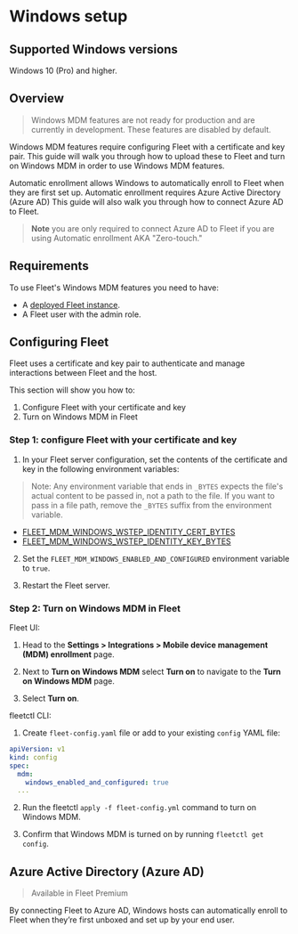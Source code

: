 # Windows setup

## Supported Windows versions

Windows 10 (Pro) and higher.

## Overview

> Windows MDM features are not ready for production and are currently in development. These features are disabled by default.

Windows MDM features require configuring Fleet with a certificate and key pair. This guide will walk you through how to upload these to Fleet and turn on Windows MDM in order to use Windows MDM features.

Automatic enrollment allows Windows to automatically enroll to Fleet when they are first set up. Automatic enrollment requires Azure Active Directory (Azure AD) This guide will also walk you through how to connect Azure AD to Fleet. 

> **Note** you are only required to connect Azure AD to Fleet if you are using Automatic enrollment AKA "Zero-touch."

## Requirements
To use Fleet's Windows MDM features you need to have:
- A [deployed Fleet instance](../Deploying/Introduction.md).
- A Fleet user with the admin role.

## Configuring Fleet

Fleet uses a certificate and key pair to authenticate and manage interactions between Fleet and the host.

This section will show you how to:
1. Configure Fleet with your certificate and key
2. Turn on Windows MDM in Fleet

### Step 1: configure Fleet with your certificate and key

1. In your Fleet server configuration, set the contents of the certificate and key in the following environment variables:

> Note: Any environment variable that ends in `_BYTES` expects the file's actual content to be passed in, not a path to the file. If you want to pass in a file path, remove the `_BYTES` suffix from the environment variable.

- [FLEET_MDM_WINDOWS_WSTEP_IDENTITY_CERT_BYTES](https://fleetdm.com/docs/deploying/configuration#mdm-windows-wstep-identity-cert-bytes)
- [FLEET_MDM_WINDOWS_WSTEP_IDENTITY_KEY_BYTES](https://fleetdm.com/docs/deploying/configuration#mdm-windows-wstep-identity-key-bytes)

2. Set the `FLEET_MDM_WINDOWS_ENABLED_AND_CONFIGURED` environment variable to `true`.

3. Restart the Fleet server.

### Step 2: Turn on Windows MDM in Fleet

Fleet UI:

1. Head to the **Settings > Integrations > Mobile device management (MDM) enrollment** page.

2. Next to **Turn on Windows MDM** select **Turn on** to navigate to the **Turn on Windows MDM** page.

3. Select **Turn on**.

fleetctl CLI:

1. Create `fleet-config.yaml` file or add to your existing `config` YAML file:

```yaml
apiVersion: v1
kind: config
spec:
  mdm:
    windows_enabled_and_configured: true
  ...
```

2. Run the fleetctl `apply -f fleet-config.yml` command to turn on Windows MDM.

3. Confirm that Windows MDM is turned on by running `fleetctl get config`.

## Azure Active Directory (Azure AD)

> Available in Fleet Premium

By connecting Fleet to Azure AD, Windows hosts can automatically enroll to Fleet when they’re first unboxed and set up by your end user.

<meta name="pageOrderInSection" value="1501">
<meta name="title" value="Windows setup">
<meta name="description" value="Learn how to set up Windows MDM features in Fleet.">
<meta name="navSection" value="Device management">